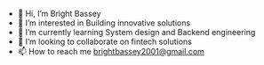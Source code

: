 - 👋 Hi, I’m Bright Bassey
- 👀 I’m interested in Building innovative solutions
- 🌱 I’m currently learning System design and Backend engineering
- 💞️ I’m looking to collaborate on fintech solutions
- 📫 How to reach me brightbassey2001@gmail.com

<!---
bright258/bright258 is a ✨ special ✨ repository because its `README.md` (this file) appears on your GitHub profile.
You can click the Preview link to take a look at your changes.
--->
